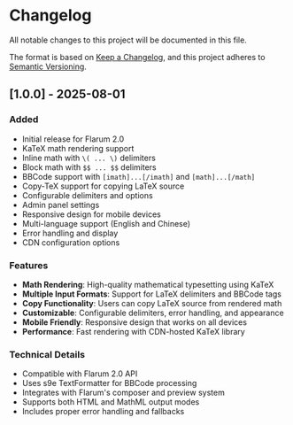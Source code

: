 # Changelog

All notable changes to this project will be documented in this file.

The format is based on [Keep a Changelog](https://keepachangelog.com/en/1.0.0/),
and this project adheres to [Semantic Versioning](https://semver.org/spec/v2.0.0.html).

## [1.0.0] - 2025-08-01

### Added
- Initial release for Flarum 2.0
- KaTeX math rendering support
- Inline math with `\( ... \)` delimiters
- Block math with `$$ ... $$` delimiters
- BBCode support with `[imath]...[/imath]` and `[math]...[/math]`
- Copy-TeX support for copying LaTeX source
- Configurable delimiters and options
- Admin panel settings
- Responsive design for mobile devices
- Multi-language support (English and Chinese)
- Error handling and display
- CDN configuration options

### Features
- **Math Rendering**: High-quality mathematical typesetting using KaTeX
- **Multiple Input Formats**: Support for LaTeX delimiters and BBCode tags
- **Copy Functionality**: Users can copy LaTeX source from rendered math
- **Customizable**: Configurable delimiters, error handling, and appearance
- **Mobile Friendly**: Responsive design that works on all devices
- **Performance**: Fast rendering with CDN-hosted KaTeX library

### Technical Details
- Compatible with Flarum 2.0 API
- Uses s9e TextFormatter for BBCode processing
- Integrates with Flarum's composer and preview system
- Supports both HTML and MathML output modes
- Includes proper error handling and fallbacks